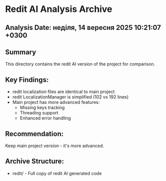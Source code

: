 # Redit AI Analysis Archive

## Analysis Date: неділя, 14 вересня 2025 10:21:07 +0300

## Summary
This directory contains the redit AI version of the project for comparison.

## Key Findings:
- redit localization files are identical to main project
- redit LocalizationManager is simplified (102 vs 192 lines)
- Main project has more advanced features:
  - Missing keys tracking  
  - Threading support
  - Enhanced error handling

## Recommendation: 
Keep main project version - it's more advanced.

## Archive Structure:
- redit/ - Full copy of redit AI generated code

